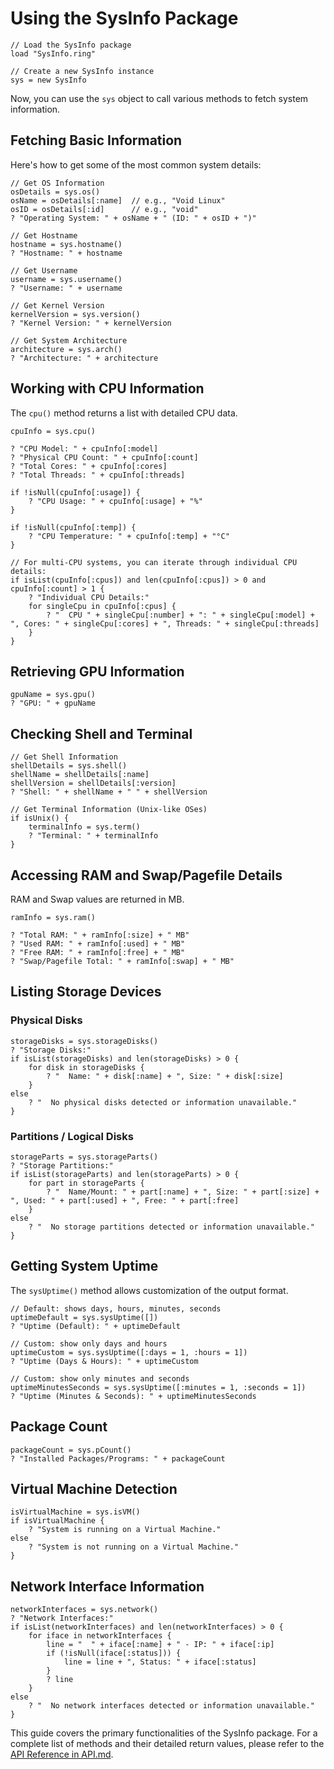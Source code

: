 # Using the SysInfo Package

```ring
// Load the SysInfo package
load "SysInfo.ring"

// Create a new SysInfo instance
sys = new SysInfo
```

Now, you can use the `sys` object to call various methods to fetch system information.

## Fetching Basic Information

Here's how to get some of the most common system details:

```ring
// Get OS Information
osDetails = sys.os()
osName = osDetails[:name]  // e.g., "Void Linux"
osID = osDetails[:id]      // e.g., "void"
? "Operating System: " + osName + " (ID: " + osID + ")"

// Get Hostname
hostname = sys.hostname()
? "Hostname: " + hostname

// Get Username
username = sys.username()
? "Username: " + username

// Get Kernel Version
kernelVersion = sys.version()
? "Kernel Version: " + kernelVersion

// Get System Architecture
architecture = sys.arch()
? "Architecture: " + architecture
```

## Working with CPU Information

The `cpu()` method returns a list with detailed CPU data.

```ring
cpuInfo = sys.cpu()

? "CPU Model: " + cpuInfo[:model]
? "Physical CPU Count: " + cpuInfo[:count]
? "Total Cores: " + cpuInfo[:cores]
? "Total Threads: " + cpuInfo[:threads]

if !isNull(cpuInfo[:usage]) {
    ? "CPU Usage: " + cpuInfo[:usage] + "%"
}

if !isNull(cpuInfo[:temp]) {
    ? "CPU Temperature: " + cpuInfo[:temp] + "°C"
}

// For multi-CPU systems, you can iterate through individual CPU details:
if isList(cpuInfo[:cpus]) and len(cpuInfo[:cpus]) > 0 and cpuInfo[:count] > 1 {
    ? "Individual CPU Details:"
    for singleCpu in cpuInfo[:cpus] {
        ? "  CPU " + singleCpu[:number] + ": " + singleCpu[:model] + ", Cores: " + singleCpu[:cores] + ", Threads: " + singleCpu[:threads]
    }
}
```

## Retrieving GPU Information

```ring
gpuName = sys.gpu()
? "GPU: " + gpuName
```

## Checking Shell and Terminal

```ring
// Get Shell Information
shellDetails = sys.shell()
shellName = shellDetails[:name]
shellVersion = shellDetails[:version]
? "Shell: " + shellName + " " + shellVersion

// Get Terminal Information (Unix-like OSes)
if isUnix() {
    terminalInfo = sys.term()
    ? "Terminal: " + terminalInfo
}
```

## Accessing RAM and Swap/Pagefile Details

RAM and Swap values are returned in MB.

```ring
ramInfo = sys.ram()

? "Total RAM: " + ramInfo[:size] + " MB"
? "Used RAM: " + ramInfo[:used] + " MB"
? "Free RAM: " + ramInfo[:free] + " MB"
? "Swap/Pagefile Total: " + ramInfo[:swap] + " MB"
```

## Listing Storage Devices

### Physical Disks

```ring
storageDisks = sys.storageDisks()
? "Storage Disks:"
if isList(storageDisks) and len(storageDisks) > 0 {
    for disk in storageDisks {
        ? "  Name: " + disk[:name] + ", Size: " + disk[:size]
    }
else
    ? "  No physical disks detected or information unavailable."
}
```

### Partitions / Logical Disks

```ring
storageParts = sys.storageParts()
? "Storage Partitions:"
if isList(storageParts) and len(storageParts) > 0 {
    for part in storageParts {
        ? "  Name/Mount: " + part[:name] + ", Size: " + part[:size] + ", Used: " + part[:used] + ", Free: " + part[:free]
    }
else
    ? "  No storage partitions detected or information unavailable."
}
```

## Getting System Uptime

The `sysUptime()` method allows customization of the output format.

```ring
// Default: shows days, hours, minutes, seconds
uptimeDefault = sys.sysUptime([])
? "Uptime (Default): " + uptimeDefault

// Custom: show only days and hours
uptimeCustom = sys.sysUptime([:days = 1, :hours = 1])
? "Uptime (Days & Hours): " + uptimeCustom

// Custom: show only minutes and seconds
uptimeMinutesSeconds = sys.sysUptime([:minutes = 1, :seconds = 1])
? "Uptime (Minutes & Seconds): " + uptimeMinutesSeconds
```

## Package Count

```ring
packageCount = sys.pCount()
? "Installed Packages/Programs: " + packageCount
```

## Virtual Machine Detection

```ring
isVirtualMachine = sys.isVM()
if isVirtualMachine {
    ? "System is running on a Virtual Machine."
else
    ? "System is not running on a Virtual Machine."
}
```

## Network Interface Information

```ring
networkInterfaces = sys.network()
? "Network Interfaces:"
if isList(networkInterfaces) and len(networkInterfaces) > 0 {
    for iface in networkInterfaces {
        line = "  " + iface[:name] + " - IP: " + iface[:ip]
        if (!isNull(iface[:status])) {
            line = line + ", Status: " + iface[:status]
        }
        ? line
    }
else
    ? "  No network interfaces detected or information unavailable."
}
```

This guide covers the primary functionalities of the SysInfo package. For a complete list of methods and their detailed return values, please refer to the [API Reference in API.md](./API.md).
